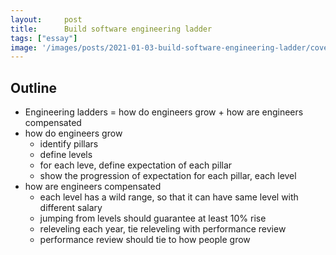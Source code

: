 ```yaml
---
layout:     post
title:      Build software engineering ladder
tags: ["essay"]
image: '/images/posts/2021-01-03-build-software-engineering-ladder/cover.svg'
---
```


## Outline

- Engineering ladders = how do engineers grow + how are engineers compensated
- how do engineers grow
  * identify pillars
  * define levels
  * for each leve, define expectation of each pillar
  * show the progression of expectation for each pillar, each level
- how are engineers compensated
  * each level has a wild range, so that it can have same level with different salary
  * jumping from levels should guarantee at least 10% rise
  * releveling each year, tie releveling with performance review
  * performance review should tie to how people grow
